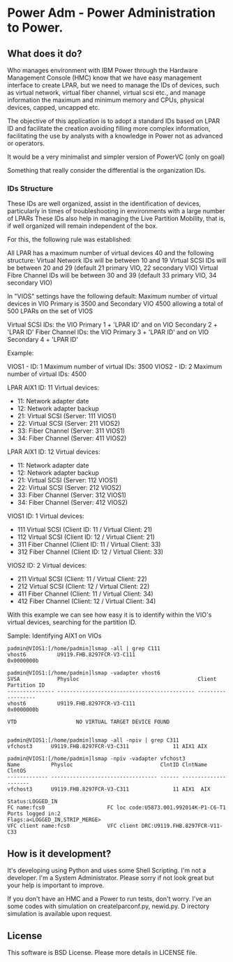 # Power Adm - Power Administration to Power.

## What does it do?

Who manages environment with IBM Power through the Hardware Management Console (HMC) know that we have easy management interface to create LPAR, but we need to manage the IDs of devices, such as virtual network, virtual fiber channel, virtual scsi etc., and manage information the maximum and minimum memory and CPUs, physical devices, capped, uncapped etc.

The objective of this application is to adopt a standard IDs based on LPAR ID and facilitate the creation avoiding filling more complex information, facilitating the use by analysts with a knowledge in Power not as advanced or operators.

It would be a very minimalist and simpler version of PowerVC (only on goal)

Something that really consider the differential is the organization IDs.

### IDs Structure 

These IDs are well organized, assist in the identification of devices, particularly in times of troubleshooting in environments with a large number of LPARs
These IDs also help in managing the Live Partition Mobility, that is, if well organized will remain independent of the box.

For this, the following rule was established:

All LPAR has a maximum number of virtual devices 40 and the following structure:
Virtual Network IDs will be between 10 and 19
Virtual SCSI IDs will be between 20 and 29 (default 21 primary VIO, 22 secondary VIO)
Virtual Fibre Channel IDs will be between 30 and 39 (default 33 primary VIO, 34 secondary VIO)

In "VIOS" settings have the following default:
Maximum number of virtual devices in VIO Primary is 3500 and Secondary VIO 4500 allowing a total of 500 LPARs on the set of VIOS

Virtual SCSI IDs:  the VIO Primary 1 + 'LPAR ID' and on VIO Secondary 2 + 'LPAR ID'
Fiber Channel IDs: the VIO Primary 3 + 'LPAR ID' and on VIO Secondary 4 + 'LPAR ID'

Example:

VIOS1 - ID: 1 Maximum number of virtual IDs: 3500
VIOS2 - ID: 2 Maximum number of virtual IDs: 4500

LPAR AIX1
ID: 11
Virtual devices:
- 11: Network adapter date
- 12: Network adapter backup
- 21: Virtual SCSI (Server: 111 VIOS1)
- 22: Virtual SCSI (Server: 211 VIOS2)
- 33: Fiber Channel (Server: 311 VIOS1)
- 34: Fiber Channel (Server: 411 VIOS2)

LPAR AIX1
ID: 12
Virtual devices:
- 11: Network adapter date
- 12: Network adapter backup
- 21: Virtual SCSI (Server: 112 VIOS1)
- 22: Virtual SCSI (Server: 212 VIOS2)
- 33: Fiber Channel (Server: 312 VIOS1)
- 34: Fiber Channel (Server: 412 VIOS2)


VIOS1
ID: 1
Virtual devices:
- 111 Virtual SCSI (Client ID: 11 / Virtual Client: 21)
- 112 Virtual SCSI (Client ID: 12 / Virtual Client: 21)
- 311 Fiber Channel (Client ID: 11 / Virtual Client: 33)
- 312 Fiber Channel (Client ID: 12 / Virtual Client: 33)

VIOS2
ID: 2
Virtual devices:
- 211 Virtual SCSI (Client: 11 / Virtual Client: 22)
- 212 Virtual SCSI (Client: 12 / Virtual Client: 22)
- 411 Fiber Channel (Client: 11 / Virtual Client: 34)
- 412 Fiber Channel (Client: 12 / Virtual Client: 34)

With this example we can see how easy it is to identify within the VIO's virtual devices, searching for the partition ID.

Sample: Identifying AIX1 on VIOs

	padmin@VIOS1:[/home/padmin]lsmap -all | grep C111
	vhost6          U9119.FHB.8297FCR-V3-C111                    0x0000000b

	padmin@VIOS1:[/home/padmin]lsmap -vadapter vhost6
	SVSA            Physloc                                      Client Partition ID
	--------------- -------------------------------------------- ------------------
	vhost6          U9119.FHB.8297FCR-V3-C111                    0x0000000b

	VTD                   NO VIRTUAL TARGET DEVICE FOUND


	padmin@VIOS1:[/home/padmin]lsmap -all -npiv | grep C311
	vfchost3      U9119.FHB.8297FCR-V3-C311              11 AIX1 AIX

	padmin@VIOS1:[/home/padmin]lsmap -npiv -vadapter vfchost3
	Name          Physloc                            ClntID ClntName       ClntOS
	------------- ---------------------------------- ------ -------------- -------
	vfchost3      U9119.FHB.8297FCR-V3-C311              11 AIX1  AIX

	Status:LOGGED_IN
	FC name:fcs0                    FC loc code:U5873.001.992014K-P1-C6-T1
	Ports logged in:2
	Flags:a<LOGGED_IN,STRIP_MERGE>
	VFC client name:fcs0            VFC client DRC:U9119.FHB.8297FCR-V11-C33


## How is it development?

It's developing using Python and uses some Shell Scripting.
I'm not a developer. I'm a System Administrator. Please sorry if not look great but your help is important to improve.

If you don't have an HMC and a Power to run tests, don't worry. I've an some codes with simulation on createlparconf.py, newid.py. D
irectory simulation is available upon request.

## License

This software is BSD License. Please more details in LICENSE file.


